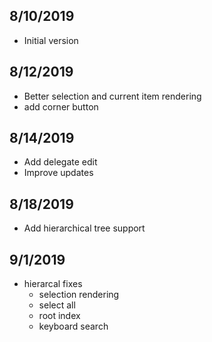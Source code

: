 ## 8/10/2019
 + Initial version
## 8/12/2019
 + Better selection and current item rendering
 + add corner button
## 8/14/2019
 + Add delegate edit
 + Improve updates
## 8/18/2019
 + Add hierarchical tree support
## 9/1/2019
 + hierarcal fixes
   + selection rendering
   + select all
   + root index
   + keyboard search
